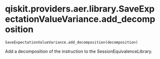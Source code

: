 # qiskit.providers.aer.library.SaveExpectationValueVariance.add\_decomposition

`SaveExpectationValueVariance.add_decomposition(decomposition)`

Add a decomposition of the instruction to the SessionEquivalenceLibrary.
